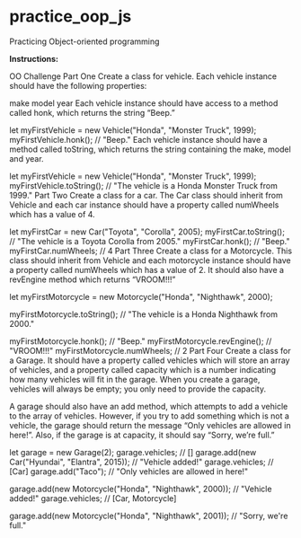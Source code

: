 # practice_oop_js
Practicing Object-oriented programming

**Instructions:**

OO Challenge
Part One
Create a class for vehicle. Each vehicle instance should have the following properties:

make
model
year
Each vehicle instance should have access to a method called honk, which returns the string “Beep.”

let myFirstVehicle = new Vehicle("Honda", "Monster Truck", 1999);
myFirstVehicle.honk(); // "Beep."
Each vehicle instance should have a method called toString, which returns the string containing the make, model and year.

let myFirstVehicle = new Vehicle("Honda", "Monster Truck", 1999);
myFirstVehicle.toString(); // "The vehicle is a Honda Monster Truck from 1999."
Part Two
Create a class for a car. The Car class should inherit from Vehicle and each car instance should have a property called numWheels which has a value of 4.

let myFirstCar = new Car("Toyota", "Corolla", 2005);
myFirstCar.toString(); // "The vehicle is a Toyota Corolla from 2005."
myFirstCar.honk();     // "Beep."
myFirstCar.numWheels;  // 4
Part Three
Create a class for a Motorcycle. This class should inherit from Vehicle and each motorcycle instance should have a property called numWheels which has a value of 2. It should also have a revEngine method which returns “VROOM!!!”

let myFirstMotorcycle = new Motorcycle("Honda", "Nighthawk", 2000);

myFirstMotorcycle.toString();
// "The vehicle is a Honda Nighthawk from 2000."

myFirstMotorcycle.honk();     // "Beep."
myFirstMotorcycle.revEngine(); // "VROOM!!!"
myFirstMotorcycle.numWheels;  // 2
Part Four
Create a class for a Garage. It should have a property called vehicles which will store an array of vehicles, and a property called capacity which is a number indicating how many vehicles will fit in the garage. When you create a garage, vehicles will always be empty; you only need to provide the capacity.

A garage should also have an add method, which attempts to add a vehicle to the array of vehicles. However, if you try to add something which is not a vehicle, the garage should return the message “Only vehicles are allowed in here!”. Also, if the garage is at capacity, it should say “Sorry, we’re full.”

let garage = new Garage(2);
garage.vehicles; // []
garage.add(new Car("Hyundai", "Elantra", 2015)); // "Vehicle added!"
garage.vehicles; // [Car]
garage.add("Taco"); // "Only vehicles are allowed in here!"

garage.add(new Motorcycle("Honda", "Nighthawk", 2000));
// "Vehicle added!"
garage.vehicles; // [Car, Motorcycle]

garage.add(new Motorcycle("Honda", "Nighthawk", 2001));
// "Sorry, we're full."
